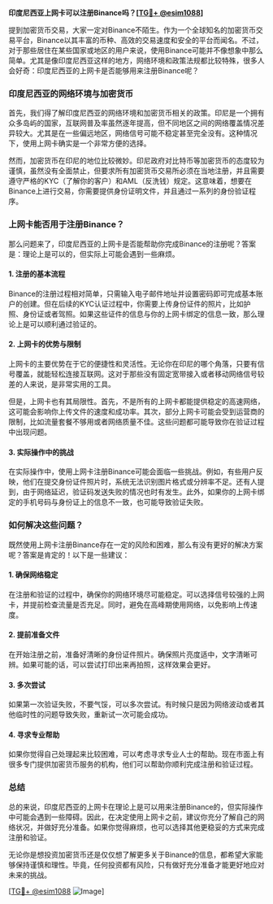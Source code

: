 **印度尼西亚上网卡可以注册Binance吗？[[TG💪+ @esim1088](https://t.me/s/esim1088)]**

提到加密货币交易，大家一定对Binance不陌生。作为一个全球知名的加密货币交易平台，Binance以其丰富的币种、高效的交易速度和安全的平台而闻名。不过，对于那些居住在某些国家或地区的用户来说，使用Binance可能并不像想象中那么简单。尤其是像印度尼西亚这样的地方，网络环境和政策法规都比较特殊，很多人会好奇：印度尼西亚的上网卡是否能够用来注册Binance呢？

### 印度尼西亚的网络环境与加密货币

首先，我们得了解印度尼西亚的网络环境和加密货币相关的政策。印尼是一个拥有众多岛屿的国家，互联网普及率虽然逐年提高，但不同地区之间的网络覆盖情况差异较大。尤其是在一些偏远地区，网络信号可能不稳定甚至完全没有。这种情况下，使用上网卡确实是一个非常方便的选择。

然而，加密货币在印尼的地位比较微妙。印尼政府对比特币等加密货币的态度较为谨慎，虽然没有全面禁止，但要求所有加密货币交易所必须在当地注册，并且需要遵守严格的KYC（了解你的客户）和AML（反洗钱）规定。这意味着，想要在Binance上进行交易，你需要提供身份证明文件，并且通过一系列的身份验证程序。

### 上网卡能否用于注册Binance？

那么问题来了，印度尼西亚的上网卡是否能帮助你完成Binance的注册呢？答案是：理论上是可以的，但实际上可能会遇到一些麻烦。

#### 1. 注册的基本流程
Binance的注册过程相对简单，只需输入电子邮件地址并设置密码即可完成基本账户的创建。但在后续的KYC认证过程中，你需要上传身份证件的照片，比如护照、身份证或者驾照。如果这些证件的信息与你的上网卡绑定的信息一致，那么理论上是可以顺利通过验证的。

#### 2. 上网卡的优势与限制
上网卡的主要优势在于它的便捷性和灵活性。无论你在印尼的哪个角落，只要有信号覆盖，就能轻松连接互联网。这对于那些没有固定宽带接入或者移动网络信号较差的人来说，是非常实用的工具。

但是，上网卡也有其局限性。首先，不是所有的上网卡都能提供稳定的高速网络，这可能会影响你上传文件的速度和成功率。其次，部分上网卡可能会受到运营商的限制，比如流量套餐不够用或者网络质量不佳。这些问题都可能导致你在验证过程中出现问题。

#### 3. 实际操作中的挑战
在实际操作中，使用上网卡注册Binance可能会面临一些挑战。例如，有些用户反映，他们在提交身份证件照片时，系统无法识别图片格式或分辨率不足。还有人提到，由于网络延迟，验证码发送失败的情况也时有发生。此外，如果你的上网卡绑定的手机号码与身份证上的信息不一致，也可能导致验证失败。

### 如何解决这些问题？

既然使用上网卡注册Binance存在一定的风险和困难，那么有没有更好的解决方案呢？答案是肯定的！以下是一些建议：

#### 1. 确保网络稳定
在注册和验证的过程中，确保你的网络环境尽可能稳定。可以选择信号较强的上网卡，并提前检查流量是否充足。同时，避免在高峰期使用网络，以免影响上传速度。

#### 2. 提前准备文件
在开始注册之前，准备好清晰的身份证件照片。确保照片亮度适中，文字清晰可辨。如果可能的话，可以尝试打印出来再拍照，这样效果会更好。

#### 3. 多次尝试
如果第一次验证失败，不要气馁，可以多次尝试。有时候只是因为网络波动或者其他临时性的问题导致失败，重新试一次可能会成功。

#### 4. 寻求专业帮助
如果你觉得自己处理起来比较困难，可以考虑寻求专业人士的帮助。现在市面上有很多专门提供加密货币服务的机构，他们可以帮助你顺利完成注册和验证过程。

### 总结

总的来说，印度尼西亚的上网卡在理论上是可以用来注册Binance的，但实际操作中可能会遇到一些障碍。因此，在决定使用上网卡之前，建议你充分了解自己的网络状况，并做好充分准备。如果你觉得麻烦，也可以选择其他更稳妥的方式来完成注册和验证。

无论你是想投资加密货币还是仅仅想了解更多关于Binance的信息，都希望大家能够保持谨慎和理性。毕竟，任何投资都有风险，只有做好充分准备才能更好地应对未来的挑战。

[[TG💪+ @esim1088](https://t.me/s/esim1088) ![Image](https://i.postimg.cc/4NQfJmqS/Snipaste-2025-05-13-00-14-12.png)]